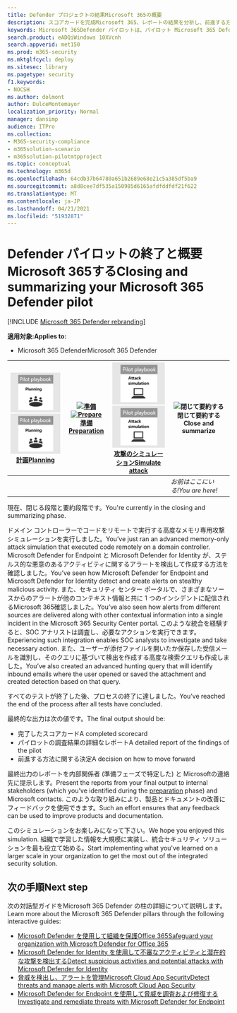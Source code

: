 ```yaml
---
title: Defender プロジェクトの結果Microsoft 365の概要
description: スコアカードを完成Microsoft 365、レポートの結果を分析し、前進する方法を決定することで、パイロット チームの Defender プロジェクトを終了します。
keywords: Microsoft 365Defender パイロットは、パイロット Microsoft 365 Defender プロジェクトの後に次に何をするか、Microsoft 365 Defender を実稼働環境で評価した後の処理、Microsoft 365 Defender パイロットから展開への移行、サイバーセキュリティ、高度な永続的脅威、エンタープライズ セキュリティ、デバイス、デバイス、ID、ユーザー、データ、アプリケーション、インシデント、自動調査と修復、高度な捜し方を決定します。
search.product: eADQiWindows 10XVcnh
search.appverid: met150
ms.prod: m365-security
ms.mktglfcycl: deploy
ms.sitesec: library
ms.pagetype: security
f1.keywords:
- NOCSH
ms.author: dolmont
author: DulceMontemayor
localization_priority: Normal
manager: dansimp
audience: ITPro
ms.collection:
- M365-security-compliance
- m365solution-scenario
- m365solution-pilotmtpproject
ms.topic: conceptual
ms.technology: m365d
ms.openlocfilehash: 64cdb37b64780a651b2689e68e21c5a385df5ba9
ms.sourcegitcommit: a8d8cee7df535a150985d6165afdfddfdf21f622
ms.translationtype: MT
ms.contentlocale: ja-JP
ms.lasthandoff: 04/21/2021
ms.locfileid: "51932871"
---
```

# <a name="closing-and-summarizing-your-microsoft-365-defender-pilot"></a><span data-ttu-id="e9387-104">Defender パイロットの終了と概要Microsoft 365する</span><span class="sxs-lookup"><span data-stu-id="e9387-104">Closing and summarizing your Microsoft 365 Defender pilot</span></span>  

[!INCLUDE [Microsoft 365 Defender rebranding](../includes/microsoft-defender.md)]


<span data-ttu-id="e9387-105">**適用対象:**</span><span class="sxs-lookup"><span data-stu-id="e9387-105">**Applies to:**</span></span>
- <span data-ttu-id="e9387-106">Microsoft 365 Defender</span><span class="sxs-lookup"><span data-stu-id="e9387-106">Microsoft 365 Defender</span></span>



|<span data-ttu-id="e9387-107">[![計画](../../media/phase-diagrams/1-planning.png)](m365d-pilot-plan.md)</span><span class="sxs-lookup"><span data-stu-id="e9387-107">[![Planning](../../media/phase-diagrams/1-planning.png)](m365d-pilot-plan.md)</span></span><br/>[<span data-ttu-id="e9387-108">計画</span><span class="sxs-lookup"><span data-stu-id="e9387-108">Planning</span></span>](m365d-pilot-plan.md) |<span data-ttu-id="e9387-109">[![準備](../../media/phase-diagrams/2-prepare.png)](prepare-m365d-eval.md)</span><span class="sxs-lookup"><span data-stu-id="e9387-109">[![Prepare](../../media/phase-diagrams/2-prepare.png)](prepare-m365d-eval.md)</span></span><br/>[<span data-ttu-id="e9387-110">準備</span><span class="sxs-lookup"><span data-stu-id="e9387-110">Preparation</span></span>](prepare-m365d-eval.md) | <span data-ttu-id="e9387-111">[![攻撃のシミュレーション](../../media/phase-diagrams/3-simluate.png)](m365d-pilot-simulate.md)</span><span class="sxs-lookup"><span data-stu-id="e9387-111">[![Simulate attack](../../media/phase-diagrams/3-simluate.png)](m365d-pilot-simulate.md)</span></span><br/>[<span data-ttu-id="e9387-112">攻撃のシミュレーション</span><span class="sxs-lookup"><span data-stu-id="e9387-112">Simulate attack</span></span>](m365d-pilot-simulate.md) | ![閉じて要約する](../../media/phase-diagrams/4-summary.png)<br/><span data-ttu-id="e9387-114">閉じて要約する</span><span class="sxs-lookup"><span data-stu-id="e9387-114">Close and summarize</span></span>|
|--|--|--|--|
|| | |<span data-ttu-id="e9387-115">*お前はここにいる!*</span><span class="sxs-lookup"><span data-stu-id="e9387-115">*You are here!*</span></span>|


<span data-ttu-id="e9387-116">現在、閉じる段階と要約段階です。</span><span class="sxs-lookup"><span data-stu-id="e9387-116">You're currently in the closing and summarizing phase.</span></span>

<span data-ttu-id="e9387-117">ドメイン コントローラーでコードをリモートで実行する高度なメモリ専用攻撃シミュレーションを実行しました。</span><span class="sxs-lookup"><span data-stu-id="e9387-117">You’ve just ran an advanced memory-only attack simulation that executed code remotely on a domain controller.</span></span> <span data-ttu-id="e9387-118">Microsoft Defender for Endpoint と Microsoft Defender for Identity が、ステルス的な悪意のあるアクティビティに関するアラートを検出して作成する方法を確認しました。</span><span class="sxs-lookup"><span data-stu-id="e9387-118">You’ve seen how Microsoft Defender for Endpoint and Microsoft Defender for Identity detect and create alerts on stealthy malicious activity.</span></span> <span data-ttu-id="e9387-119">また、セキュリティ センター ポータルで、さまざまなソースからのアラートが他のコンテキスト情報と共に 1 つのインシデントに配信されるMicrosoft 365確認しました。</span><span class="sxs-lookup"><span data-stu-id="e9387-119">You’ve also seen how alerts from different sources are delivered along with other contextual information into a single incident in the Microsoft 365 Security Center portal.</span></span> <span data-ttu-id="e9387-120">このような統合を経験すると、SOC アナリストは調査し、必要なアクションを実行できます。</span><span class="sxs-lookup"><span data-stu-id="e9387-120">Experiencing such integration enables SOC analysts to investigate and take necessary action.</span></span> <span data-ttu-id="e9387-121">また、ユーザーが添付ファイルを開いたか保存した受信メールを識別し、そのクエリに基づいて検出を作成する高度な検索クエリも作成しました。</span><span class="sxs-lookup"><span data-stu-id="e9387-121">You’ve also created an advanced hunting query that will identify inbound emails where the user opened or saved the attachment and created detection based on that query.</span></span>

<span data-ttu-id="e9387-122">すべてのテストが終了した後、プロセスの終了に達しました。</span><span class="sxs-lookup"><span data-stu-id="e9387-122">You’ve reached the end of the process after all tests have concluded.</span></span>

<span data-ttu-id="e9387-123">最終的な出力は次の値です。</span><span class="sxs-lookup"><span data-stu-id="e9387-123">The final output should be:</span></span>

- <span data-ttu-id="e9387-124">完了したスコアカード</span><span class="sxs-lookup"><span data-stu-id="e9387-124">A completed scorecard</span></span>
- <span data-ttu-id="e9387-125">パイロットの調査結果の詳細なレポート</span><span class="sxs-lookup"><span data-stu-id="e9387-125">A detailed report of the findings of the pilot</span></span>
- <span data-ttu-id="e9387-126">前進する方法に関する決定</span><span class="sxs-lookup"><span data-stu-id="e9387-126">A decision on how to move forward</span></span>

<span data-ttu-id="e9387-127">最終出力のレポートを内部関係者 (準備フェーズで特定した) と Microsoft[](./prepare-m365d-eval.md)の連絡先に提示します。</span><span class="sxs-lookup"><span data-stu-id="e9387-127">Present the reports from your final output to internal stakeholders (which you’ve identified during the [preparation](./prepare-m365d-eval.md) phase) and Microsoft contacts.</span></span> <span data-ttu-id="e9387-128">このような取り組みにより、製品とドキュメントの改善にフィードバックを使用できます。</span><span class="sxs-lookup"><span data-stu-id="e9387-128">Such an effort ensures that any feedback can be used to improve products and documentation.</span></span>

<span data-ttu-id="e9387-129">このシミュレーションをお楽しみになって下さい。</span><span class="sxs-lookup"><span data-stu-id="e9387-129">We hope you enjoyed this simulation.</span></span> <span data-ttu-id="e9387-130">組織で学習した情報を大規模に実装し、統合セキュリティ ソリューションを最も役立て始める。</span><span class="sxs-lookup"><span data-stu-id="e9387-130">Start implementing what you've learned on a larger scale in your organization to get the most out of the integrated security solution.</span></span>

## <a name="next-step"></a><span data-ttu-id="e9387-131">次の手順</span><span class="sxs-lookup"><span data-stu-id="e9387-131">Next step</span></span>
<span data-ttu-id="e9387-132">次の対話型ガイドをMicrosoft 365 Defender の柱の詳細について説明します。</span><span class="sxs-lookup"><span data-stu-id="e9387-132">Learn more about the Microsoft 365 Defender pillars through the following interactive guides:</span></span>
- [<span data-ttu-id="e9387-133">Microsoft Defender を使用して組織を保護Office 365</span><span class="sxs-lookup"><span data-stu-id="e9387-133">Safeguard your organization with Microsoft Defender for Office 365</span></span>](https://aka.ms/O365ATP-Interactive-Guide)
- [<span data-ttu-id="e9387-134">Microsoft Defender for Identity を使用して不審なアクティビティと潜在的な攻撃を検出する</span><span class="sxs-lookup"><span data-stu-id="e9387-134">Detect suspicious activities and potential attacks with Microsoft Defender for Identity</span></span>](https://aka.ms/AATP-Interactive-Guide)
- [<span data-ttu-id="e9387-135">脅威を検出し、アラートを管理Microsoft Cloud App Security</span><span class="sxs-lookup"><span data-stu-id="e9387-135">Detect threats and manage alerts with Microsoft Cloud App Security</span></span>](https://aka.ms/DetectThreatsAndAlertsMCAS-InteractiveGuide)
- [<span data-ttu-id="e9387-136">Microsoft Defender for Endpoint を使用して脅威を調査および修復する</span><span class="sxs-lookup"><span data-stu-id="e9387-136">Investigate and remediate threats with Microsoft Defender for Endpoint</span></span>](https://aka.ms/MDATP-IR-Interactive-Guide)